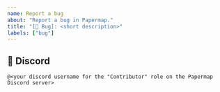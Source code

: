```yaml
---
name: Report a bug
about: "Report a bug in Papermap."
title: "[🐛 Bug]: <short description>"
labels: ["bug"]
---
```

<provide additional details about the bug>

## 👤 Discord
`@<your discord username for the "Contributor" role on the Papermap Discord server>`
